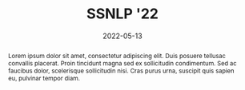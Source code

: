 ---
title: SSNLP '22

event: The 2022 Singapore Symposium on Natural Language Processing
event_url: https://wing-nus.github.io/SSNLP-2022/

location: NUS SR2 / SR3
address:
  street: 13 Computing Drive
  city: Singapore
  region: 
  postcode: '117417'
  country: Singapore

summary: An example event.
abstract: 'Lorem ipsum dolor sit amet, consectetur adipiscing elit. Duis posuere tellusac convallis placerat. Proin tincidunt magna sed ex sollicitudin condimentum. Sed ac faucibus dolor, scelerisque sollicitudin nisi. Cras purus urna, suscipit quis sapien eu, pulvinar tempor diam.'

# Talk start and end times.
#   End time can optionally be hidden by prefixing the line with `#`.
date: '2022-05-13'
all_day: true

# Schedule page publish date (NOT talk date).
publishDate: '2022-05-13'

authors: [yanxia]
tags: ["SSNLP", "Workshop"]

# Is this a featured talk? (true/false)
featured: false

image:
  caption: 'Image credit: [**Joshua Ang @ Unsplash**](https://unsplash.com/photos/singapore-lion-fountain-Gf_KqXHU-PY)'
  focal_point: Right

url_code: ''
url_pdf: ''
url_slides: ''
url_video: ''

# Projects (optional).
#   Associate this post with one or more of your projects.
#   Simply enter your project's folder or file name without extension.
#   E.g. `projects = ["internal-project"]` references `content/project/deep-learning/index.md`.
#   Otherwise, set `projects = []`.
projects:
---